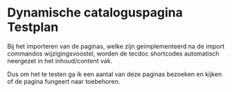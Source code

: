 # Dynamische cataloguspagina Testplan

Bij het importeren van de paginas, welke zijn geimplementeerd na de import commandos wijzigingsvoostel, worden de tecdoc shortcodes automatisch neergezet in het inhoud/content vak.

Dus om het te testen ga ik een aantal van deze paginas bezoeken en kijken of de pagina fungeert naar toebehoren.